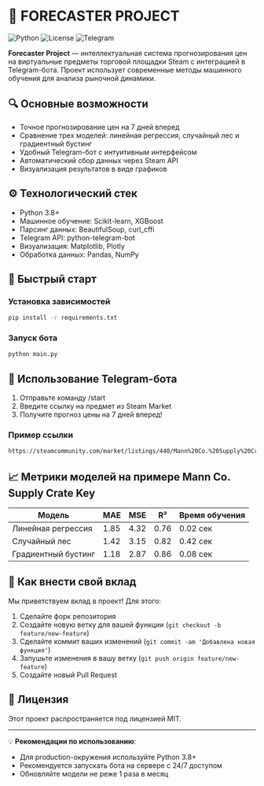 # 🚀 FORECASTER PROJECT

![Python](https://img.shields.io/badge/Python-3.8+-blue.svg)
![License](https://img.shields.io/badge/License-MIT-green.svg)
![Telegram](https://img.shields.io/badge/Telegram-Bot-blue.svg)

**Forecaster Project** — интеллектуальная система прогнозирования цен на виртуальные предметы торговой площадки Steam с интеграцией в Telegram-бота. Проект использует современные методы машинного обучения для анализа рыночной динамики.

## 🔍 Основные возможности

- Точное прогнозирование цен на 7 дней вперед
- Сравнение трех моделей: линейная регрессия, случайный лес и градиентный бустинг
- Удобный Telegram-бот с интуитивным интерфейсом
- Автоматический сбор данных через Steam API
- Визуализация результатов в виде графиков

## ⚙️ Технологический стек

- Python 3.8+
- Машинное обучение: Scikit-learn, XGBoost
- Парсинг данных: BeautifulSoup, curl_cffi
- Telegram API: python-telegram-bot
- Визуализация: Matplotlib, Plotly
- Обработка данных: Pandas, NumPy

## 🚀 Быстрый старт

### Установка зависимостей
```bash
pip install -r requirements.txt
```

### Запуск бота
```bash
python main.py
```

## 🤖 Использование Telegram-бота
1. Отправьте команду /start
2. Введите ссылку на предмет из Steam Market
3. Получите прогноз цены на 7 дней вперед!

### Пример ссылки
```bash
https://steamcommunity.com/market/listings/440/Mann%20Co.%20Supply%20Crate%20Key
```


## 📈 Метрики моделей на примере Mann Co. Supply Crate Key

| Модель               | MAE   | MSE   | R²    | Время обучения |
|----------------------|-------|-------|-------|----------------|
| Линейная регрессия   | 1.85  | 4.32  | 0.76  | 0.02 сек       |
| Случайный лес        | 1.42  | 3.15  | 0.82  | 0.42 сек       |
| Градиентный бустинг  | 1.18  | 2.87  | 0.86  | 0.08 сек       |

## 🤝 Как внести свой вклад

Мы приветствуем вклад в проект! Для этого:

1. Сделайте форк репозитория
2. Создайте новую ветку для вашей функции (`git checkout -b feature/new-feature`)
3. Сделайте коммит ваших изменений (`git commit -am 'Добавлена новая функция'`)
4. Запушьте изменения в вашу ветку (`git push origin feature/new-feature`)
5. Создайте новый Pull Request

## 📜 Лицензия

Этот проект распространяется под лицензией MIT.

---

💡 **Рекомендации по использованию**:
- Для production-окружения используйте Python 3.8+
- Рекомендуется запускать бота на сервере с 24/7 доступом
- Обновляйте модели не реже 1 раза в месяц
